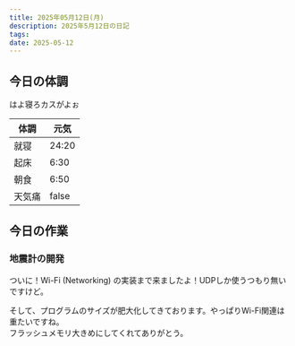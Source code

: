 ```yaml
---
title: 2025年05月12日(月)
description: 2025年5月12日の日記
tags: 
date: 2025-05-12
---
```


## 今日の体調
はよ寝ろカスがよぉ

| 体調  | 元気    |
| --- | ----- |
| 就寝  | 24:20 |
| 起床  | 6:30  |
| 朝食  | 6:50  |
| 天気痛 | false |

## 今日の作業
### 地震計の開発
ついに！Wi-Fi (Networking) の実装まで来ましたよ！UDPしか使うつもり無いですけど。

そして、プログラムのサイズが肥大化してきております。やっぱりWi-Fi関連は重たいですね。  
フラッシュメモリ大きめにしてくれてありがとう。